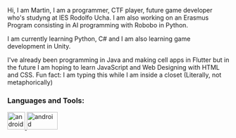
Hi, I am Martin,
I am a programmer, CTF player, future game developer who's studyng at IES Rodolfo Ucha. I am also working on an Erasmus Program 
consisting in AI programming with Robobo in Python.

I am currently learning Python, C# and I am also learning game development in Unity.

I've already been programming in Java and making cell apps in Flutter but in the future I am hoping to learn JavaScript and Web Designing with HTML and CSS.
Fun fact: I am typing this while I am inside a closet (Literally, not metaphorically)

<h3 align="left">Languages and Tools:</h3>
<p> 
   <a href="https://flutter.dev/">
      <img src="" alt="android" width="40" height="40"/> 
   </a>
   
   <a href="https://www.java.com/en/">
         <img src="https://private-user-images.githubusercontent.com/159047775/302422093-45d3500a-5027-4e4d-9d8c-90949193ed97.png?jwt=eyJhbGciOiJIUzI1NiIsInR5cCI6IkpXVCJ9.eyJpc3MiOiJnaXRodWIuY29tIiwiYXVkIjoicmF3LmdpdGh1YnVzZXJjb250ZW50LmNvbSIsImtleSI6ImtleTUiLCJleHAiOjE3MDcxNjU3NTAsIm5iZiI6MTcwNzE2NTQ1MCwicGF0aCI6Ii8xNTkwNDc3NzUvMzAyNDIyMDkzLTQ1ZDM1MDBhLTUwMjctNGU0ZC05ZDhjLTkwOTQ5MTkzZWQ5Ny5wbmc_WC1BbXotQWxnb3JpdGhtPUFXUzQtSE1BQy1TSEEyNTYmWC1BbXotQ3JlZGVudGlhbD1BS0lBVkNPRFlMU0E1M1BRSzRaQSUyRjIwMjQwMjA1JTJGdXMtZWFzdC0xJTJGczMlMkZhd3M0X3JlcXVlc3QmWC1BbXotRGF0ZT0yMDI0MDIwNVQyMDM3MzBaJlgtQW16LUV4cGlyZXM9MzAwJlgtQW16LVNpZ25hdHVyZT1lZTY1YzYzYzgzNGQwYTk5NjZkZGUzMmU5Yzg4ZWEzMjA3ODY1Yzg4YzUyODhmMjVjYzkyZTQ1MWY1YWQ3Y2Y4JlgtQW16LVNpZ25lZEhlYWRlcnM9aG9zdCZhY3Rvcl9pZD0wJmtleV9pZD0wJnJlcG9faWQ9MCJ9.nElX8zsaFtnkXh50LbVxHwXnqcIlaYCOXPdf_NVpkNU" alt="android" width="70" height="40"/> 
   </a>
</p>
